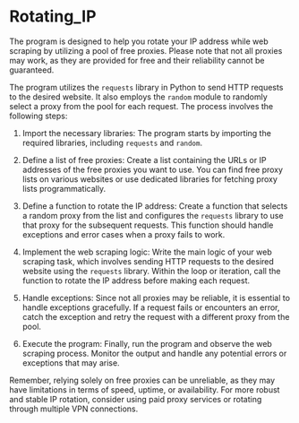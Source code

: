 # Rotating_IP

The program is designed to help you rotate your IP address while web scraping by utilizing a pool of free proxies. Please note that not all proxies may work, as they are provided for free and their reliability cannot be guaranteed.

The program utilizes the `requests` library in Python to send HTTP requests to the desired website. It also employs the `random` module to randomly select a proxy from the pool for each request. The process involves the following steps:

1. Import the necessary libraries: The program starts by importing the required libraries, including `requests` and `random`.

2. Define a list of free proxies: Create a list containing the URLs or IP addresses of the free proxies you want to use. You can find free proxy lists on various websites or use dedicated libraries for fetching proxy lists programmatically.

3. Define a function to rotate the IP address: Create a function that selects a random proxy from the list and configures the `requests` library to use that proxy for the subsequent requests. This function should handle exceptions and error cases when a proxy fails to work.

4. Implement the web scraping logic: Write the main logic of your web scraping task, which involves sending HTTP requests to the desired website using the `requests` library. Within the loop or iteration, call the function to rotate the IP address before making each request.

5. Handle exceptions: Since not all proxies may be reliable, it is essential to handle exceptions gracefully. If a request fails or encounters an error, catch the exception and retry the request with a different proxy from the pool.

6. Execute the program: Finally, run the program and observe the web scraping process. Monitor the output and handle any potential errors or exceptions that may arise.

Remember, relying solely on free proxies can be unreliable, as they may have limitations in terms of speed, uptime, or availability. For more robust and stable IP rotation, consider using paid proxy services or rotating through multiple VPN connections.
